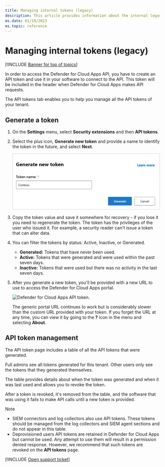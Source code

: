 ```yaml
---
title: Managing internal tokens (legacy)
description: This article provides information about the internal legacy method of generating and managing API tokens for Defender for Cloud Apps.
ms.date: 01/19/2023
ms.topic: reference
---
```

# Managing internal tokens (legacy)

[!INCLUDE [Banner for top of topics](includes/banner.md)]

In order to access the Defender for Cloud Apps API, you have to create an API token and use it in your software to connect to the API. This token will be included in the header when Defender for Cloud Apps makes API requests.

The API tokens tab enables you to help you manage all the API tokens of your tenant.

## Generate a token

1. On the **Settings** menu, select **Security extensions** and then **API tokens**.

1. Select the plus icon, **Generate new token** and provide a name to identify the token in the future, and select **Next**.

    ![Defender for Cloud Apps generates API token.](media/api-token-gen.png)

1. Copy the token value and save it somewhere for recovery - if you lose it you need to regenerate the token. The token has the privileges of the user who issued it. For example, a security reader can't issue a token that can alter data.

1. You can filter the tokens by status: Active, Inactive, or Generated.

    - **Generated:** Tokens that have never been used.
    - **Active:** Tokens that were generated and were used within the past seven days.
    - **Inactive:** Tokens that were used but there was no activity in the last seven days.

1. After you generate a new token, you'll be provided with a new URL to use to access the Defender for Cloud Apps portal.

    ![Defender for Cloud Apps API token.](media/generate-api-token.png)

    The generic portal URL continues to work but is considerably slower than the custom URL provided with your token. If you forget the URL at any time, you can view it by going to the **?** icon in the menu and selecting **About**.

## API token management

The API token page includes a table of all the API tokens that were generated.

Full admins see all tokens generated for this tenant. Other users only see the tokens that they generated themselves.

The table provides details about when the token was generated and when it was last used and allows you to revoke the token.

After a token is revoked, it's removed from the table, and the software that was using it fails to make API calls until a new token is provided.

> [!NOTE]
>
> - SIEM connectors and log collectors also use API tokens. These tokens should be managed from the log collectors and SIEM agent sections and do not appear in this table.
> - Deprovisioned users API tokens are retained in Defender for Cloud Apps but cannot be used. Any attempt to use them will result in a permission denied response. However, we recommend that such tokens are revoked on the **API tokens** page.

[!INCLUDE [Open support ticket](includes/support.md)]
